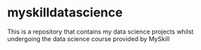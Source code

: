 # myskilldatascience
This is a repository that contains my data science projects whilst undergoing the data science course provided by MySkill

